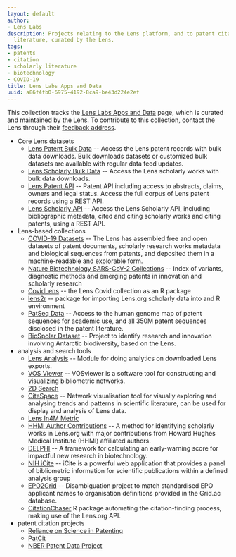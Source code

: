 ```yaml
---
layout: default
author:
- Lens Labs
description: Projects relating to the Lens platform, and to patent citation to scholarly
  literature, curated by the Lens.
tags:
- patents
- citation
- scholarly literature
- biotechnology
- COVID-19
title: Lens Labs Apps and Data
uuid: a86f4fb0-6975-4192-8ca9-be43d224e2ef
---
```


This collection tracks the [Lens Labs Apps and Data](https://www.lens.org/lens/labs/datafacilities) page, which is curated and maintained by the Lens. To contribute to this collection, contact the Lens through their [feedback address](https://about.lens.org/contact-us/).

* Core Lens datasets
	* [Lens Patent Bulk Data](https://www.lens.org/lens/user/subscriptions#patents) -- Access the Lens patent records with bulk data downloads. Bulk downloads datasets or customized bulk datasets are available with regular data feed updates.
	* [Lens Scholarly Bulk Data](https://www.lens.org/lens/user/subscriptions#scholar) -- Access the Lens scholarly works with bulk data downloads. 
	* [Lens Patent API](https://www.lens.org/lens/user/subscriptions#patents) -- Patent API including access to abstracts, claims, owners and legal status. Access the full corpus of Lens patent records using a REST API.
	* [Lens Scholarly API](https://www.lens.org/lens/user/subscriptions#scholar) -- Access the Lens Scholarly API, including bibliographic metadata, cited and citing scholarly works and citing patents, using a REST API.
* Lens-based collections
	* [COVID-19 Datasets](https://about.lens.org/covid-19/) -- The Lens has assembled free and open datasets of patent documents, scholarly research works metadata and biological sequences from patents, and deposited them in a machine-readable and explorable form.
	* [Nature Biotechnology SARS-CoV-2 Collections](https://www.lens.org/lens/labs/collections) -- Index of variants, diagnostic methods and emerging patents in innovation and scholarly research
	* [CovidLens](https://poldham.github.io/covidlens/) -- the Lens Covid collection as an R package
	* [lens2r](https://github.com/sbalci/lens2r) -- package for importing Lens.org scholarly data into and R environment
	* [PatSeq Data](https://www.lens.org/lens/user/subscriptions#patseq) -- Access to the human genome map of patent sequences for academic use, and all 350M patent sequences disclosed in the patent literature.
	* [BioSpolar Dataset](https://osf.io/py6ve/) -- Project to identify research and innovation involving Antarctic biodiversity, based on the Lens.
* analysis and search tools
	* [Lens Analysis](https://github.com/Bowowzahoya/lens_analysis) -- Module for doing analytics on downloaded Lens exports.
	* [VOS Viewer](https://www.vosviewer.com/) -- VOSviewer is a software tool for constructing and visualizing bibliometric networks.
	* [2D Search](https://www.2dsearch.com/)
	* [CiteSpace](https://sourceforge.net/projects/citespace/) -- Network visualisation tool for visually exploring and analysing trends and patterns in scientific literature, can be used for display and analysis of Lens data.
	* [Lens In4M Metric](https://www.lens.org/lens/in4m/rankings/global/locations)
	* [HHMI Author Contributions](https://github.com/cambialens/Major-Research-Contributions-from-HHMI-Authors) -- A method for identifying scholarly works in Lens.org with major contributions from Howard Hughes Medical Institute (HHMI) affiliated authors.
	* [DELPHI](https://github.com/jameswweis/delphi) -- A framework for calculating an early-warning score for impactful new research in biotechnology.
	* [NIH iCite](https://icite.od.nih.gov/analysis) -- iCite is a powerful web application that provides a panel of bibliometric information for scientific publications within a defined analysis group 
	* [EPO2Grid](https://github.com/zilch42/epo2grid) -- Disambiguation project to match standardised EPO applicant names to organisation definitions provided in the Grid.ac database. 
	* [CitationChaser](https://github.com/nealhaddaway/citationchaser) R package automating the citation-finding process, making use of the Lens.org API. 
* patent citation projects
	* [Reliance on Science in Patenting](https://zenodo.org/record/3593486#.YIJXg-9KjtM)
	* [PatCit](https://github.com/cverluise/PatCit)
	* [NBER Patent Data Project](https://sites.google.com/site/patentdataproject/Home/downloads?authuser=0)